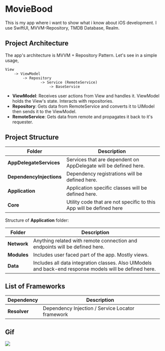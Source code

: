 #  MovieBood
This is my app where i want to show what i know about iOS development. 
I use SwiftUI, MVVM-Repository, TMDB Database, Realm.

## Project Architecture

The app's architecture is MVVM + Repository Pattern. Let's see in a simple usage,
    
    View
        -> ViewModel
            -> Repository 
                    -> Service (RemoteService)
                        -> BaseService
                        
- **ViewModel**: Receives user actions from View and handles it. ViewModel holds the View's state. Interacts with repositories. 
- **Repository**: Gets data from RemoteService and converts it to UIModel then sends it to the ViewModel. 
- **RemoteService**: Gets data from remote and propagates it back to it's requester.


## Project Structure

| Folder        | Description                                                     |
|-------------------------|-------------------------------------------------------|
|**AppDelegateServices**|  Services that are dependent on AppDelegate will be defined here.|
|**DependencyInjections**| Dependency registrations will be defined here.|
|**Application**| Application specific classes will be defined here.|
|**Core**| Utility code that are not specific to this App will be defined here |

Structure of **Application** folder: 

| Folder        | Description                                                     |
|-------------------------|-------------------------------------------------------|
|**Network**| Anything related with remote connection and endpoints will be defined here.|
|**Modules**| Includes user faced part of the app. Mostly views.|
|**Data**| Includes all data integration classes. Also UIModels and back-end response models will be defined here.|

## List of Frameworks
| Dependency             | Description                                          |
|-------------------------|-------------------------------------------------------|
|**Resolver**| Dependency Injection / Service Locator framework|

## Gif 
 ![](https://github.com/myildirim48/MovieBood/blob/main/MovieBood.gif)
